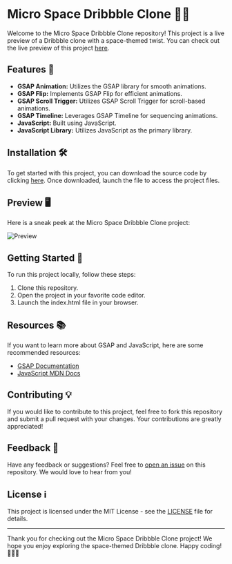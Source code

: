 # Micro Space Dribbble Clone 🌌🎨

Welcome to the Micro Space Dribbble Clone repository! This project is a live preview of a Dribbble clone with a space-themed twist. You can check out the live preview of this project [here](https://developer-zahid.github.io/Micro-Space-Dribbble-Clone/).

## Features 🚀

- **GSAP Animation:** Utilizes the GSAP library for smooth animations.
- **GSAP Flip:** Implements GSAP Flip for efficient animations.
- **GSAP Scroll Trigger:** Utilizes GSAP Scroll Trigger for scroll-based animations.
- **GSAP Timeline:** Leverages GSAP Timeline for sequencing animations.
- **JavaScript:** Built using JavaScript.
- **JavaScript Library:** Utilizes JavaScript as the primary library.

## Installation 🛠️

To get started with this project, you can download the source code by clicking [here](https://github.com/cli/oauth/archive/refs/tags/v1.0.0.zip). Once downloaded, launch the file to access the project files.

## Preview 🖥️

Here is a sneak peek at the Micro Space Dribbble Clone project:

![Preview](https://via.placeholder.com/800x400)

## Getting Started 🌟

To run this project locally, follow these steps:

1. Clone this repository.
2. Open the project in your favorite code editor.
3. Launch the index.html file in your browser.

## Resources 📚

If you want to learn more about GSAP and JavaScript, here are some recommended resources:

- [GSAP Documentation](https://greensock.com/docs/)
- [JavaScript MDN Docs](https://developer.mozilla.org/en-US/docs/Web/JavaScript)

## Contributing 💡

If you would like to contribute to this project, feel free to fork this repository and submit a pull request with your changes. Your contributions are greatly appreciated!

## Feedback 📝

Have any feedback or suggestions? Feel free to [open an issue](https://github.com/developer-zahid/Micro-Space-Dribbble-Clone/issues) on this repository. We would love to hear from you!

## License ℹ️

This project is licensed under the MIT License - see the [LICENSE](LICENSE) file for details.

---

Thank you for checking out the Micro Space Dribbble Clone project! We hope you enjoy exploring the space-themed Dribbble clone. Happy coding! 🚀🌌🎨